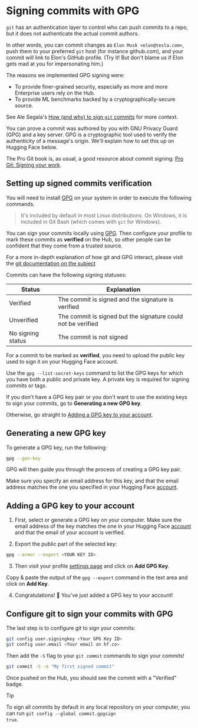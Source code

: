 # Signing commits with GPG

`git` has an authentication layer to control who can push commits to a repo, but it does not authenticate the actual commit authors.

In other words, you can commit changes as `Elon Musk <elon@tesla.com>`, push them to your preferred `git` host (for instance github.com), and your commit will link to Elon's GitHub profile. (Try it! But don't blame us if Elon gets mad at you for impersonating him.)

The reasons we implemented GPG signing were:
- To provide finer-grained security, especially as more and more Enterprise users rely on the Hub.
- To provide ML benchmarks backed by a cryptographically-secure source.

See Ale Segala's [How (and why) to sign `git` commits](https://withblue.ink/2020/05/17/how-and-why-to-sign-git-commits.html) for more context.

You can prove a commit was authored by you with GNU Privacy Guard (GPG) and a key server. GPG is a cryptographic tool used to verify the authenticity of a message's origin. We'll explain how to set this up on Hugging Face below.

The Pro Git book is, as usual, a good resource about commit signing: [Pro Git: Signing your work](https://git-scm.com/book/en/v2/Git-Tools-Signing-Your-Work).

## Setting up signed commits verification

You will need to install [GPG](https://gnupg.org/) on your system in order to execute the following commands.
> It's included by default in most Linux distributions.
> On Windows, it is included in Git Bash (which comes with `git` for Windows).

You can sign your commits locally using [GPG](https://gnupg.org/).
Then configure your profile to mark these commits as **verified** on the Hub,
so other people can be confident that they come from a trusted source.

For a more in-depth explanation of how git and GPG interact, please visit the [git documentation on the subject](https://git-scm.com/book/en/v2/Git-Tools-Signing-Your-Work)

Commits can have the following signing statuses:

| Status            | Explanation                                                  |
| ----------------- | ------------------------------------------------------------ |
| Verified          | The commit is signed and the signature is verified           |
| Unverified        | The commit is signed but the signature could not be verified |
| No signing status | The commit is not signed                                     |

For a commit to be marked as **verified**, you need to upload the public key used to sign it on your Hugging Face account.

Use the `gpg --list-secret-keys` command to list the GPG keys for which you have both a public and private key.
A private key is required for signing commits or tags.

If you don't have a GPG key pair or you don't want to use the existing keys to sign your commits, go to **Generating a new GPG key**.

Otherwise, go straight to  [Adding a GPG key to your account](#adding-a-gpg-key-to-your-account).

## Generating a new GPG key

To generate a GPG key, run the following:

```bash
gpg --gen-key
```

GPG will then guide you through the process of creating a GPG key pair.

Make sure you specify an email address for this key, and that the email address matches the one you specified in your Hugging Face [account](https://huggingface.co/settings/account).

## Adding a GPG key to your account

1. First, select or generate a GPG key on your computer. Make sure the email address of the key matches the one in your Hugging Face [account](https://huggingface.co/settings/account) and that the email of your account is verified.

2. Export the public part of the selected key:

```bash
gpg --armor --export <YOUR KEY ID>
```

3. Then visit your profile [settings page](https://huggingface.co/settings/keys) and click on **Add GPG Key**.

Copy & paste the output of the `gpg --export` command in the text area and click on **Add Key**.

4. Congratulations! 🎉  You've just added a GPG key to your account!

## Configure git to sign your commits with GPG

The last step is to configure git to sign your commits:

```bash
git config user.signingkey <Your GPG Key ID>
git config user.email <Your email on hf.co>
```

Then add the `-S` flag to your `git commit` commands to sign your commits!

```bash
git commit -S -m "My first signed commit"
```

Once pushed on the Hub, you should see the commit with a "Verified" badge.

> [!TIP]
> To sign all commits by default in any local repository on your computer, you can run <code>git config --global commit.gpgsign true</code>.

